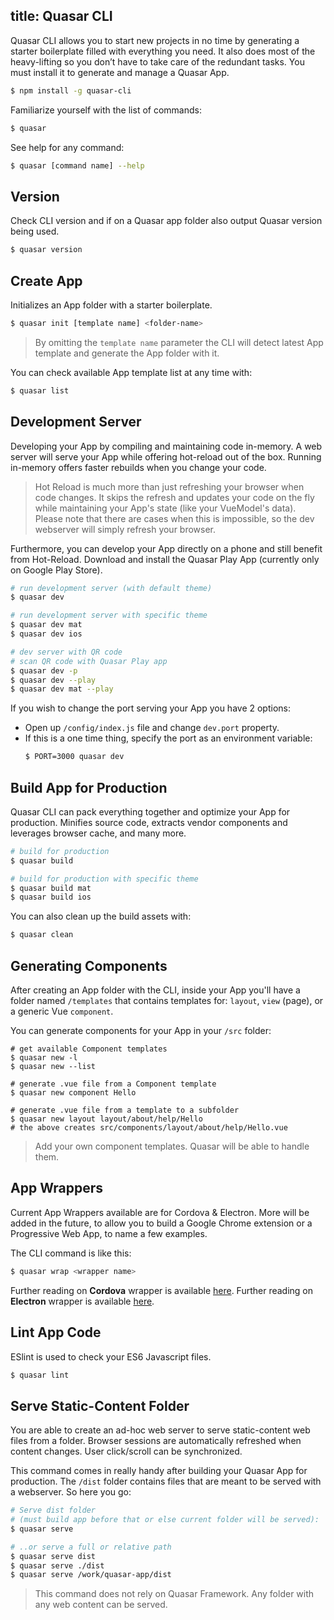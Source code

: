 title: Quasar CLI
---
Quasar CLI allows you to start new projects in no time by generating a starter boilerplate filled with everything you need. It also does most of the heavy-lifting so you don’t have to take care of the redundant tasks. You must install it to generate and manage a Quasar App.

``` bash
$ npm install -g quasar-cli
```

Familiarize yourself with the list of commands:
``` bash
$ quasar
```

See help for any command:
``` bash
$ quasar [command name] --help
```

## Version
Check CLI version and if on a Quasar app folder also output Quasar version being used.

``` bash
$ quasar version
```

## Create App

Initializes an App folder with a starter boilerplate.
``` bash
$ quasar init [template name] <folder-name>
```

> By omitting the `template name` parameter the CLI will detect latest App template and generate the App folder with it.

You can check available App template list at any time with:

``` bash
$ quasar list
```

## Development Server
Developing your App by compiling and maintaining code in-memory. A web server will serve your App while offering hot-reload out of the box. Running in-memory offers faster rebuilds when you change your code.

> Hot Reload is much more than just refreshing your browser when code changes. It skips the refresh and updates your code on the fly while maintaining your App's state (like your VueModel's data). Please note that there are cases when this is impossible, so the dev webserver will simply refresh your browser.

Furthermore, you can develop your App directly on a phone and still benefit from Hot-Reload. Download and install the Quasar Play App (currently only on Google Play Store).

``` bash
# run development server (with default theme)
$ quasar dev

# run development server with specific theme
$ quasar dev mat
$ quasar dev ios

# dev server with QR code
# scan QR code with Quasar Play app
$ quasar dev -p
$ quasar dev --play
$ quasar dev mat --play
```

If you wish to change the port serving your App you have 2 options:
* Open up `/config/index.js` file and change `dev.port` property.
* If this is a one time thing, specify the port as an environment variable:
  ``` bash
  $ PORT=3000 quasar dev
  ```

## Build App for Production
Quasar CLI can pack everything together and optimize your App for production. Minifies source code, extracts vendor components and leverages browser cache, and many more.

``` bash
# build for production
$ quasar build

# build for production with specific theme
$ quasar build mat
$ quasar build ios
```

You can also clean up the build assets with:
``` bash
$ quasar clean
```

## Generating Components
After creating an App folder with the CLI, inside your App you'll have a folder named `/templates` that contains templates for: `layout`, `view` (page), or a generic Vue `component`.

You can generate components for your App in your `/src` folder:
```
# get available Component templates
$ quasar new -l
$ quasar new --list

# generate .vue file from a Component template
$ quasar new component Hello

# generate .vue file from a template to a subfolder
$ quasar new layout layout/about/help/Hello
# the above creates src/components/layout/about/help/Hello.vue
```

> Add your own component templates. Quasar will be able to handle them.

## App Wrappers
Current App Wrappers available are for Cordova & Electron. More will be added in the future, to allow you to build a Google Chrome extension or a Progressive Web App, to name a few examples.

The CLI command is like this:
``` bash
$ quasar wrap <wrapper name>
```

Further reading on **Cordova** wrapper is available [here](/guide/cordova-wrapper.html).
Further reading on **Electron** wrapper is available [here](/guide/electron-wrapper.html).

## Lint App Code
ESlint is used to check your ES6 Javascript files.

``` bash
$ quasar lint
```

## Serve Static-Content Folder
You are able to create an ad-hoc web server to serve static-content web files from a folder. Browser sessions are automatically refreshed when content changes. User click/scroll can be synchronized.

This command comes in really handy after building your Quasar App for production. The `/dist` folder contains files that are meant to be served with a webserver. So here you go:

``` bash
# Serve dist folder
# (must build app before that or else current folder will be served):
$ quasar serve

# ..or serve a full or relative path
$ quasar serve dist
$ quasar serve ./dist
$ quasar serve /work/quasar-app/dist
```

> This command does not rely on Quasar Framework. Any folder with any web content can be served.
